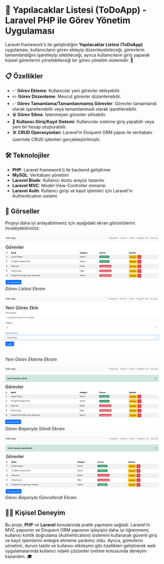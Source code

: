 # 🎯 **Yapılacaklar Listesi (ToDoApp)** - Laravel PHP ile Görev Yönetim Uygulaması

Laravel framework’ü ile geliştirdiğim **Yapılacaklar Listesi (ToDoApp)** uygulaması, kullanıcıların görev ekleyip düzenleyebileceği, görevlerin tamamlandığını işaretleyip silebileceği, ayrıca kullanıcıların giriş yaparak kişisel görevlerini yönetebileceği bir görev yönetim sistemidir. 🚀

## 📋 **Özellikler**

- ✅ **Görev Ekleme**: Kullanıcılar yeni görevler ekleyebilir.
- ✏️ **Görev Düzenleme**: Mevcut görevler düzenlenebilir.
- ✅ **Görev Tamamlama/Tamamlanmamış Görevler**: Görevler tamamlandı olarak işaretlenebilir veya tamamlanmadı olarak işaretlenebilir.
- 🗑️ **Görev Silme**: İstenmeyen görevler silinebilir.
- 👤 **Kullanıcı Giriş/Kayıt Sistemi**: Kullanıcılar sisteme giriş yapabilir veya yeni bir hesap oluşturabilir.
- 🛠️ **CRUD Operasyonları**: Laravel’in Eloquent ORM yapısı ile veritabanı üzerinde CRUD işlemleri gerçekleştirilmiştir.

## 🛠️ **Teknolojiler**

- **PHP**: Laravel framework’ü ile backend geliştirme
- **MySQL**: Veritabanı yönetimi
- **Laravel Blade**: Kullanıcı dostu arayüz tasarımı
- **Laravel MVC**: Model-View-Controller mimarisi
- **Laravel Auth**: Kullanıcı girişi ve kayıt işlemleri için Laravel'in Authentication sistemi

## 🎨 **Görseller**

Projeyi daha iyi anlayabilmeniz için aşağıdaki ekran görüntülerini inceleyebilirsiniz:

![Görev Listesi](images/screenshot1.png)  
*Görev Listesi Ekranı*

![Görev Ekleme](images/screenshot2.png)  
*Yeni Görev Ekleme Ekranı*

![Görev Silindi](images/screenshot3.png)  
*Görev Başarıyla Silindi Ekranı*

![Görev Güncellendi](images/screenshot4.png)  
*Görev Başarıyla Güncellendi Ekranı*

## 👨‍💻 **Kişisel Deneyim**

Bu proje, **PHP** ve **Laravel** konularında pratik yapmamı sağladı. Laravel’in MVC yapısının ve Eloquent ORM yapısının işleyişini daha iyi öğrenmemi, kullanıcı kimlik doğrulama (Authentication) sistemini kullanarak güvenli giriş ve kayıt işlemlerini entegre etmeme yardımcı oldu. Ayrıca, görevlerin yönetimi, durum takibi ve kullanıcı etkileşimi gibi özellikleri geliştirerek web uygulamalarında kullanıcı odaklı çözümler üretme konusunda deneyim kazandım. 🎓

